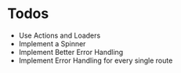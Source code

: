 # Todos

- Use Actions and Loaders
- Implement a Spinner
- Implement Better Error Handling
- Implement Error Handling for every
  single route
